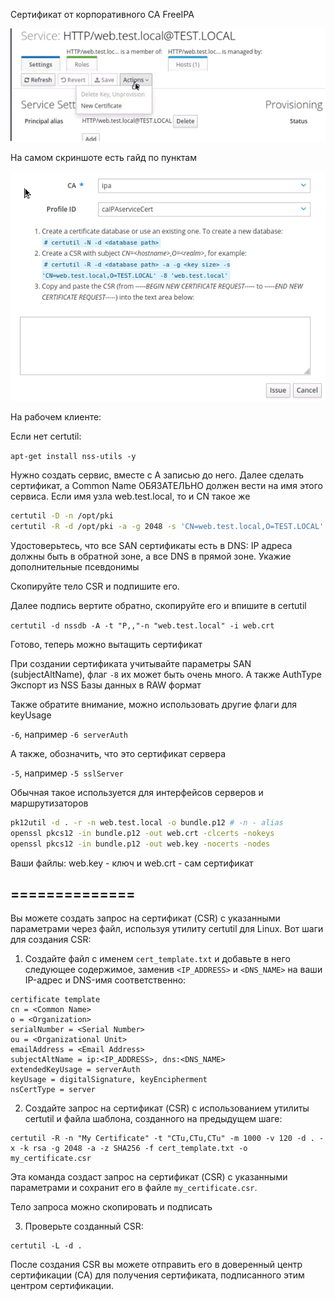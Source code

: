 Сертификат от корпоративного CA FreeIPA

![](cert1.png)

На самом скриншоте есть гайд по пунктам

![](cert2.png)

На рабочем клиенте:

Если нет certutil:

`apt-get install nss-utils -y`

Нужно создать сервис, вместе с А записью до него. Далее сделать сертификат, а Common Name ОБЯЗАТЕЛЬНО должен вести на имя этого сервиса. Если имя узла web.test.local, то и CN такое же

```bash
certutil -D -n /opt/pki
certutil -R -d /opt/pki -a -g 2048 -s 'CN=web.test.local,O=TEST.LOCAL' --extSAN "dns:web.test.local,dns:web,ip:192.168.1.2"
```

Удостоверьтесь, что все SAN сертификаты есть в DNS: IP адреса должны быть в обратной зоне, а все DNS в прямой зоне. Укажие дополнительные псевдонимы

Скопируйте тело CSR и подпишите его.

Далее подпись вертите обратно, скопируйте его и впишите в certutil

`certutil -d nssdb -A -t "P,,"-n "web.test.local" -i web.crt`

Готово, теперь можно вытащить сертификат

При создании сертификата учитывайте параметры SAN (subjectAltName), флаг `-8` их может быть очень много. А также AuthType
Экспорт из NSS Базы данных в RAW формат

Также обратите внимание, можно использовать другие флаги для keyUsage

`-6`, например `-6 serverAuth`

А также, обозначить, что это сертификат сервера

`-5`, например `-5 sslServer`

Обычная такое используется для интерфейсов серверов и маршрутизаторов

```bash
pk12util -d . -r -n web.test.local -o bundle.p12 # -n - alias
openssl pkcs12 -in bundle.p12 -out web.crt -clcerts -nokeys
openssl pkcs12 -in bundle.p12 -out web.key -nocerts -nodes
```

Ваши файлы: web.key - ключ и web.crt - сам сертификат

## ==============

Вы можете создать запрос на сертификат (CSR) с указанными параметрами через файл, используя утилиту certutil для Linux. Вот шаги для создания CSR:

1. Создайте файл с именем `cert_template.txt` и добавьте в него следующее содержимое, заменив `<IP_ADDRESS>` и `<DNS_NAME>` на ваши IP-адрес и DNS-имя соответственно:

```
certificate template
cn = <Common Name>
o = <Organization>
serialNumber = <Serial Number>
ou = <Organizational Unit>
emailAddress = <Email Address>
subjectAltName = ip:<IP_ADDRESS>, dns:<DNS_NAME>
extendedKeyUsage = serverAuth
keyUsage = digitalSignature, keyEncipherment
nsCertType = server
```

2. Создайте запрос на сертификат (CSR) с использованием утилиты certutil и файла шаблона, созданного на предыдущем шаге:

```
certutil -R -n "My Certificate" -t "CTu,CTu,CTu" -m 1000 -v 120 -d . -x -k rsa -g 2048 -a -z SHA256 -f cert_template.txt -o my_certificate.csr
```

Эта команда создаст запрос на сертификат (CSR) с указанными параметрами и сохранит его в файле `my_certificate.csr`.

Тело запроса можно скопировать и подписать

3. Проверьте созданный CSR:

```
certutil -L -d .
```

После создания CSR вы можете отправить его в доверенный центр сертификации (CA) для получения сертификата, подписанного этим центром сертификации.
